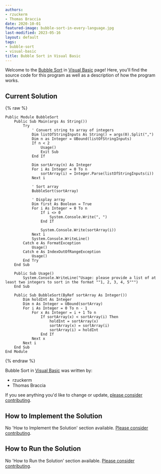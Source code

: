 ```yaml
---
authors:
- rzuckerm
- Thomas Braccia
date: 2020-10-01
featured-image: bubble-sort-in-every-language.jpg
last-modified: 2023-05-16
layout: default
tags:
- bubble-sort
- visual-basic
title: Bubble Sort in Visual Basic
---
```


Welcome to the [Bubble Sort](https://sampleprograms.io/projects/bubble-sort) in [Visual Basic](https://sampleprograms.io/languages/visual-basic) page! Here, you'll find the source code for this program as well as a description of how the program works.

## Current Solution

{% raw %}

```visual_basic
Public Module BubbleSort
    Public Sub Main(args As String())
        Try
            ' Convert string to array of integers
            Dim listOfStringInputs As String() = args(0).Split(",")
            Dim n as Integer = UBound(listOfStringInputs)
            If n < 2
                Usage()
                Exit Sub
            End If
    
            Dim sortArray(n) As Integer
            For i As Integer = 0 To n
                sortArray(i) = Integer.Parse(listOfStringInputs(i))
            Next i

            ' Sort array
            BubbleSort(sortArray)
            
            ' Display array
            Dim first As Boolean = True
            For i As Integer = 0 To n
                If i <> 0
                    System.Console.Write(", ")
                End If
                    
                System.Console.Write(sortArray(i))
            Next i
            System.Console.WriteLine()
        Catch e As FormatException
            Usage()
        Catch e As IndexOutOfRangeException
            Usage()
        End Try
    End Sub

    Public Sub Usage()
        System.Console.WriteLine("Usage: please provide a list of at least two integers to sort in the format ""1, 2, 3, 4, 5""")
    End Sub

    Public Sub BubbleSort(ByRef sortArray As Integer())
        Dim holdInt As Integer
        Dim n As Integer = UBound(sortArray)
        For i As Integer = 0 To n - 1
            For x As Integer = i + 1 To n
                If sortArray(x) < sortArray(i) Then
                    holdInt = sortArray(x)
                    sortArray(x) = sortArray(i)
                    sortArray(i) = holdInt
                End If
            Next x
        Next i
    End Sub
End Module

```

{% endraw %}

Bubble Sort in [Visual Basic](https://sampleprograms.io/languages/visual-basic) was written by:

- rzuckerm
- Thomas Braccia

If you see anything you'd like to change or update, [please consider contributing](https://github.com/TheRenegadeCoder/sample-programs).

## How to Implement the Solution

No 'How to Implement the Solution' section available. [Please consider contributing](https://github.com/TheRenegadeCoder/sample-programs-website).

## How to Run the Solution

No 'How to Run the Solution' section available. [Please consider contributing](https://github.com/TheRenegadeCoder/sample-programs-website).